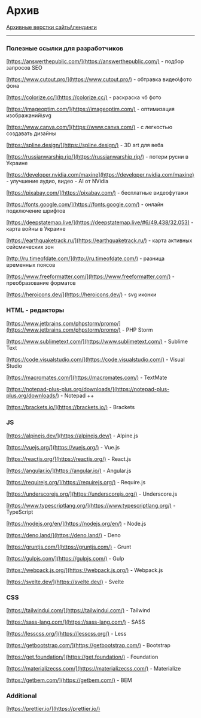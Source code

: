 # Архив

[Архивные верстки сайты\лендинги](archive/README.md)


----

### Полезные ссылки для разработчиков

[https://answerthepublic.com/](https://answerthepublic.com/) - подбор запросов SEO

[https://www.cutout.pro/](https://www.cutout.pro/) - обтравка видео\фото фона

[https://colorize.cc/](https://colorize.cc/) - раскраска чб фото 

[https://imageoptim.com/](https://imageoptim.com/) - оптимизация изображаний\svg 

[https://www.canva.com/](https://www.canva.com/) - с легкостью создавать дизайны

[https://spline.design/](https://spline.design/) - 3D art  для веба

[https://russianwarship.rip/](https://russianwarship.rip/) - потери русни в Украине

[https://developer.nvidia.com/maxine](https://developer.nvidia.com/maxine) - улучшение аудио, видео - AI от NVidia 

[https://pixabay.com/](https://pixabay.com/) - бесплатные видеофутажи

[https://fonts.google.com/](https://fonts.google.com/) - онлайн подключение шрифтов 

[https://deepstatemap.live/](https://deepstatemap.live/#6/49.438/32.053) - карта войны в Украине

[https://earthquaketrack.ru/](https://earthquaketrack.ru/) - карта активных сейсмических зон

[http://ru.timeofdate.com/](http://ru.timeofdate.com/) - разница временных поясов 

[https://www.freeformatter.com/](https://www.freeformatter.com/) - преобразование форматов

[https://heroicons.dev/](https://heroicons.dev/) - svg иконки


### HTML - редакторы

[https://www.jetbrains.com/phpstorm/promo/](https://www.jetbrains.com/phpstorm/promo/) - PHP Storm

[https://www.sublimetext.com/](https://www.sublimetext.com/) - Sublime Text

[https://code.visualstudio.com/](https://code.visualstudio.com/) - Visual Studio

[https://macromates.com/](https://macromates.com/) - TextMate

[https://notepad-plus-plus.org/downloads/](https://notepad-plus-plus.org/downloads/) - Notepad ++

[https://brackets.io/](https://brackets.io/) - Brackets 

### JS

[https://alpinejs.dev/](https://alpinejs.dev/) - Alpine.js

[https://vuejs.org/](https://vuejs.org/) - Vue.js

[https://reactjs.org/](https://reactjs.org/) - React.js

[https://angular.io/](https://angular.io/) - Angular.js

[https://requirejs.org/](https://requirejs.org/) - Require.js

[https://underscorejs.org/](https://underscorejs.org/) - Underscore.js

[https://www.typescriptlang.org/](https://www.typescriptlang.org/) -TypeScript

[https://nodejs.org/en/](https://nodejs.org/en/) - Node.js

[https://deno.land/](https://deno.land/) - Deno

[https://gruntjs.com/](https://gruntjs.com/) - Grunt

[https://gulpjs.com/](https://gulpjs.com/) - Gulp

[https://webpack.js.org/](https://webpack.js.org/) - Webpack.js

[https://svelte.dev/](https://svelte.dev/) - Svelte

### CSS

[https://tailwindui.com/](https://tailwindui.com/) - Tailwind

[https://sass-lang.com/](https://sass-lang.com/) - SASS

[https://lesscss.org/](https://lesscss.org/) - Less

[https://getbootstrap.com/](https://getbootstrap.com/) - Bootstrap

[https://get.foundation/](https://get.foundation/) - Foundation

[https://materializecss.com/](https://materializecss.com/) - Materialize

[https://getbem.com/](https://getbem.com/) - BEM

### Additional 

[https://prettier.io/](https://prettier.io/) 